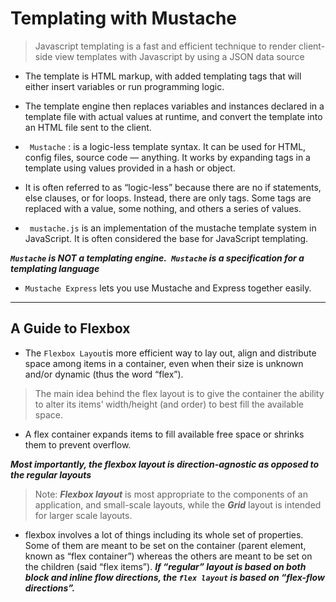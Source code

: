 # Templating with Mustache

> Javascript templating is a fast and efficient technique to render client-side view templates with Javascript by using a JSON data source

* The template is HTML markup, with added templating tags that will either insert variables or run programming logic.
* The template engine then replaces variables and instances declared in a template file with actual values at runtime, and convert the template into an HTML file sent to the client.

* ` Mustache` :  is a logic-less template syntax. It can be used for HTML, config files, source code — anything. It works by expanding tags in a template using values provided in a hash or object.
* It is often referred to as “logic-less” because there are no if statements, else clauses, or for loops. Instead, there are only 
tags. Some tags are replaced with a value, some nothing, and others a series of values.

* ` mustache.js` is an implementation of the mustache template system in JavaScript. It is often considered the base for JavaScript templating.

***`Mustache` is NOT a templating engine.` Mustache` is a specification for a templating language***

* `Mustache Express` lets you use Mustache and Express together easily.
----------------------------------------------------------------------------------------------------
## A Guide to Flexbox

* The `Flexbox Layout`is more efficient way to lay out, align and distribute space among items in a container, even when their size is unknown and/or dynamic (thus the word “flex”).
> The main idea behind the flex layout is to give the container the ability to alter its items’ width/height (and order) to best fill the available space.

* A flex container expands items to fill available free space or shrinks them to prevent overflow.

***Most importantly, the flexbox layout is direction-agnostic as opposed to the regular layouts***

> Note: ***Flexbox layout*** is most appropriate to the components of an application, and small-scale layouts, while the ***Grid*** layout is intended for larger scale layouts.
* flexbox involves a lot of things including its whole set of properties. Some of them are meant to be set on the container (parent element, known as “flex container”) whereas the others are meant to be set on the children (said “flex items”).
***If “regular” layout is based on both block and inline flow directions, the `flex layout` is based on “flex-flow directions”.***
